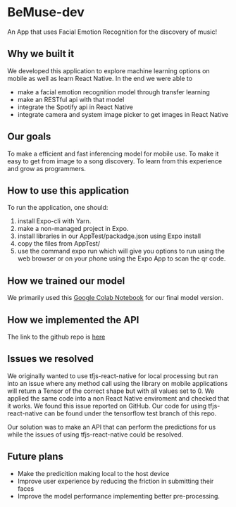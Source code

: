 # BeMuse-dev
An App that uses Facial Emotion Recognition for the discovery of music!

## Why we built it  
We developed this application to explore machine learning options on mobile as well as learn React Native.
In the end we were able to  
- make a facial emotion recognition model through transfer learning 
- make an RESTful api with that model
- integrate the Spotify api in React Native
- integrate camera and system image picker to get images in React Native

## Our goals
To make a efficient and fast inferencing model for mobile use.
To make it easy to get from image to a song discovery.
To learn from this experience and grow as programmers.

## How to use this application  
To run the application, one should: 
1. install Expo-cli with Yarn.
2. make a non-managed project in Expo.
3. install libraries in our AppTest/packadge.json using Expo install
4. copy the files from AppTest/
5. use the command expo run which will give you options to run using the web browser or on your phone using the Expo App to scan the qr code.

## How we trained our model  
We primarily used this [Google Colab Notebook](https://colab.research.google.com/drive/1ZBBU3FYsp1kkCHW8aF2DVX710-DlAD5n?usp=sharing) for our final model version.

## How we implemented the API 
The link to the github repo is [here](https://github.com/michael0419/BeMuse-backend)

## Issues we resolved 
We originally wanted to use tfjs-react-native for local processing but ran into an issue where any method call using the library on mobile applications will return a Tensor of the correct shape but with all values set to 0. We applied the same code into a non React Native enviroment and checked that it works. We found this issue reported on GitHub. Our code for using tfjs-react-native can be found under the tensorflow test branch of this repo.

Our solution was to make an API that can perform the predictions for us while the issues of using tfjs-react-native could be resolved.

## Future plans
- Make the predicition making local to the host device
- Improve user experience by reducing the friction in submitting their faces
- Improve the model performance implementing better pre-processing.
